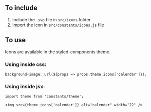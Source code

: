 ## To include

1. Include the `.svg` file in `src/icons` folder
2. Import the icon in `src/constants/icons.js` file

## To use
Icons are available in the styled-components theme.

### Using inside css:
```
background-image: url(${props => props.theme.icons['calendar']});
```

### Using inside jsx:
```
import theme from 'constants/theme';

<img src={theme.icons['calendar']} alt="calendar" width="22" />
```
